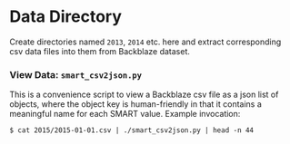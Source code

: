# Data Directory

Create directories named `2013`, `2014` etc. here and extract corresponding
csv data files into them from Backblaze dataset.

### View Data: `smart_csv2json.py`

This is a convenience script to view a Backblaze csv file as a json list of
objects, where the object key is human-friendly in that it contains a
meaningful name for each SMART value. Example invocation:

    $ cat 2015/2015-01-01.csv | ./smart_csv2json.py | head -n 44
